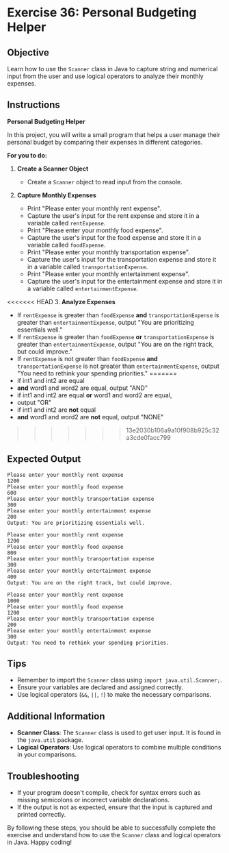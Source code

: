 # Exercise 36: Personal Budgeting Helper

## Objective
Learn how to use the `Scanner` class in Java to capture string and numerical input from the user and use logical operators to analyze their monthly expenses.

## Instructions

**Personal Budgeting Helper**

In this project, you will write a small program that helps a user manage their personal budget by comparing their expenses in different categories.

**For you to do:**

1. **Create a Scanner Object**
   - Create a `Scanner` object to read input from the console.

2. **Capture Monthly Expenses**
   - Print "Please enter your monthly rent expense".
   - Capture the user's input for the rent expense and store it in a variable called `rentExpense`.
   - Print "Please enter your monthly food expense".
   - Capture the user's input for the food expense and store it in a variable called `foodExpense`.
   - Print "Please enter your monthly transportation expense".
   - Capture the user's input for the transportation expense and store it in a variable called `transportationExpense`.
   - Print "Please enter your monthly entertainment expense".
   - Capture the user's input for the entertainment expense and store it in a variable called `entertainmentExpense`.

<<<<<<< HEAD
3. **Analyze Expenses**
   - If `rentExpense` is greater than `foodExpense` **and** `transportationExpense` is greater than `entertainmentExpense`, output "You are prioritizing essentials well."
   - If `rentExpense` is greater than `foodExpense` **or** `transportationExpense` is greater than `entertainmentExpense`, output "You are on the right track, but could improve."
   - If `rentExpense` is not greater than `foodExpense` **and** `transportationExpense` is not greater than `entertainmentExpense`, output "You need to rethink your spending priorities."
=======
- if int1 and int2 are equal 
- **and** word1 and word2 are equal, output "AND"
- if int1 and int2 are equal **or** word1 and word2 are equal,
- output "OR"
- if int1 and int2 are **not** equal 
- **and** word1 and word2 are **not** equal, output "NONE"
>>>>>>> 13e2030b106a9a10f908b925c32a3cde0facc799

## Expected Output
```
Please enter your monthly rent expense
1200
Please enter your monthly food expense
600
Please enter your monthly transportation expense
300
Please enter your monthly entertainment expense
200
Output: You are prioritizing essentials well.
```

```
Please enter your monthly rent expense
1200
Please enter your monthly food expense
800
Please enter your monthly transportation expense
300
Please enter your monthly entertainment expense
400
Output: You are on the right track, but could improve.
```

```
Please enter your monthly rent expense
1000
Please enter your monthly food expense
1200
Please enter your monthly transportation expense
200
Please enter your monthly entertainment expense
300
Output: You need to rethink your spending priorities.
```

## Tips
- Remember to import the `Scanner` class using `import java.util.Scanner;`.
- Ensure your variables are declared and assigned correctly.
- Use logical operators (`&&`, `||`, `!`) to make the necessary comparisons.

## Additional Information
- **Scanner Class**: The `Scanner` class is used to get user input. It is found in the `java.util` package.
- **Logical Operators**: Use logical operators to combine multiple conditions in your comparisons.

## Troubleshooting
- If your program doesn't compile, check for syntax errors such as missing semicolons or incorrect variable declarations.
- If the output is not as expected, ensure that the input is captured and printed correctly.

By following these steps, you should be able to successfully complete the exercise and understand how to use the `Scanner` class and logical operators in Java. Happy coding!
